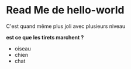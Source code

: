 # Read Me de hello-world

C'est quand même plus joli avec plusieurs niveau

**est ce que les tirets marchent ?**

+ oiseau  
+ chien  
+ chat  
